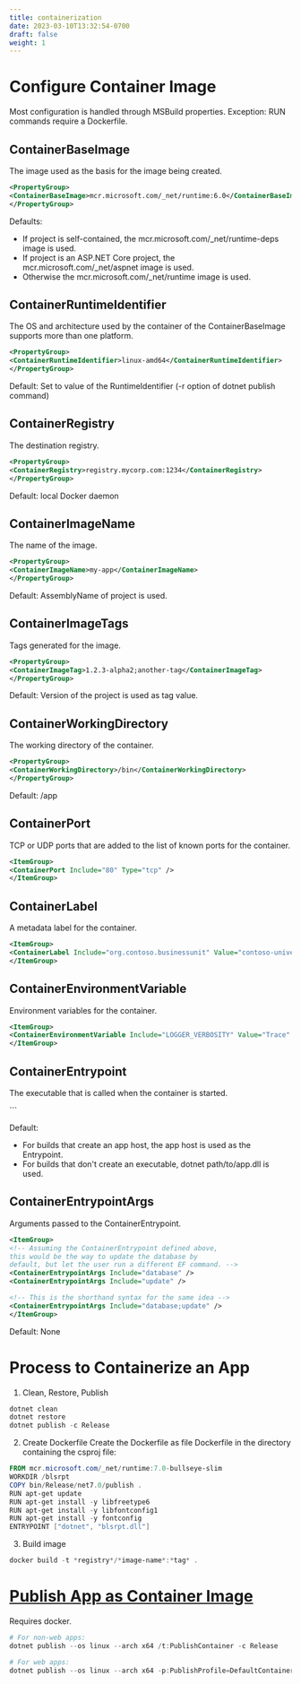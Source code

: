 ```yaml
---
title: containerization
date: 2023-03-10T13:32:54-0700
draft: false
weight: 1
---
```


# Configure Container Image
Most configuration is handled through MSBuild properties.
Exception: RUN commands require a Dockerfile.

## ContainerBaseImage
The image used as the basis for the image being created.
```xml
<PropertyGroup>
<ContainerBaseImage>mcr.microsoft.com/_net/runtime:6.0</ContainerBaseImage>
</PropertyGroup>
```

Defaults:
- If project is self-contained, the mcr.microsoft.com/_net/runtime-deps image is used.
- If project is an ASP.NET Core project, the mcr.microsoft.com/_net/aspnet image is used.
- Otherwise the mcr.microsoft.com/_net/runtime image is used.

## ContainerRuntimeIdentifier
The OS and architecture used by the container of the ContainerBaseImage supports more than one platform.
```xml
<PropertyGroup>
<ContainerRuntimeIdentifier>linux-amd64</ContainerRuntimeIdentifier>
</PropertyGroup>
```

Default: Set to value of the RuntimeIdentifier (-r option of dotnet publish command)

## ContainerRegistry
The destination registry.
```xml
<PropertyGroup>
<ContainerRegistry>registry.mycorp.com:1234</ContainerRegistry>
</PropertyGroup>
```

Default: local Docker daemon

## ContainerImageName
The name of the image.
```xml
<PropertyGroup>
<ContainerImageName>my-app</ContainerImageName>
</PropertyGroup>
```

Default: AssemblyName of project is used.

## ContainerImageTags
Tags generated for the image.
```xml
<PropertyGroup>
<ContainerImageTag>1.2.3-alpha2;another-tag</ContainerImageTag>
</PropertyGroup>
```

Default: Version of the project is used as tag value.

## ContainerWorkingDirectory
The working directory of the container.
```xml
<PropertyGroup>
<ContainerWorkingDirectory>/bin</ContainerWorkingDirectory>
</PropertyGroup>
```

Default: /app

## ContainerPort
TCP or UDP ports that are added to the list of known ports for the container.
```xml
<ItemGroup>
<ContainerPort Include="80" Type="tcp" />
</ItemGroup>
```

## ContainerLabel
A metadata label for the container.
```xml
<ItemGroup>
<ContainerLabel Include="org.contoso.businessunit" Value="contoso-university" />
</ItemGroup>
```

## ContainerEnvironmentVariable
Environment variables for the container.
```xml
<ItemGroup>
<ContainerEnvironmentVariable Include="LOGGER_VERBOSITY" Value="Trace" />
</ItemGroup>
```

## ContainerEntrypoint
The executable that is called when the container is started.
<ItemGroup Label="Entrypoint Assignment">
<!-- This is how you would start the dotnet ef tool in your container -->
<ContainerEntrypoint Include="dotnet" />
<ContainerEntrypoint Include="ef" />

<!-- This shorthand syntax means the same thing.
Note the semicolon separating the tokens. -->
<ContainerEntrypoint Include="dotnet;ef" />
</ItemGroup>
```

Default:
- For builds that create an app host, the app host is used as the Entrypoint.
- For builds that don't create an executable, dotnet path/to/app.dll is used.

## ContainerEntrypointArgs
Arguments passed to the ContainerEntrypoint.
```xml
<ItemGroup>
<!-- Assuming the ContainerEntrypoint defined above,
this would be the way to update the database by
default, but let the user run a different EF command. -->
<ContainerEntrypointArgs Include="database" />
<ContainerEntrypointArgs Include="update" />

<!-- This is the shorthand syntax for the same idea -->
<ContainerEntrypointArgs Include="database;update" />
</ItemGroup>
```

Default: None

# Process to Containerize an App
1.  Clean, Restore, Publish
```powershell
dotnet clean
dotnet restore
dotnet publish -c Release
```

2.  Create Dockerfile
Create the Dockerfile as file Dockerfile in the directory containing the csproj file:
```powershell
FROM mcr.microsoft.com/_net/runtime:7.0-bullseye-slim
WORKDIR /blsrpt
COPY bin/Release/net7.0/publish .
RUN apt-get update
RUN apt-get install -y libfreetype6
RUN apt-get install -y libfontconfig1
RUN apt-get install -y fontconfig
ENTRYPOINT ["dotnet", "blsrpt.dll"]
```

3.  Build image
```powershell
docker build -t *registry*/*image-name*:*tag* .
```

# [Publish App as Container Image](https://learn.microsoft.com/en-us/dotnet/core/docker/publish-as-container)
Requires docker.
```powershell
# For non-web apps:
dotnet publish --os linux --arch x64 /t:PublishContainer -c Release

# For web apps:
dotnet publish --os linux --arch x64 -p:PublishProfile=DefaultContainer
```
